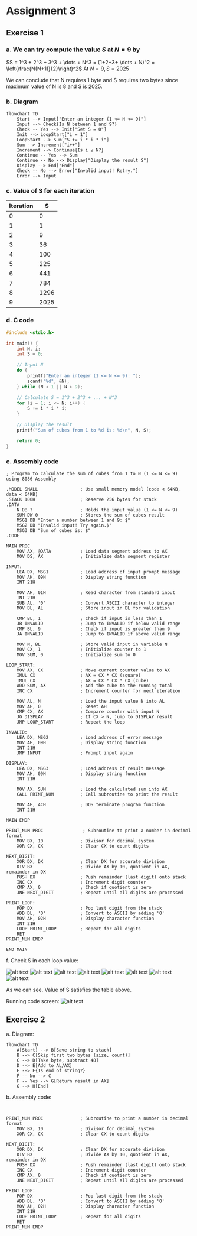 # Assignment 3

## Exercise 1

### a. We can try compute the value $S$ at  $N = 9$ by

$S = 1^3 + 2^3 + 3^3 + \dots + N^3 = (1+2+3+ \dots + N)^2 = \left(\frac{N(N+1)}{2}\right)^2$
At $N = 9, S = 2025$

We can conclude that N requires 1 byte and S requires two bytes since maximum value of N is 8 and S is 2025.

### b. Diagram

```mermaid
flowchart TD
    Start --> Input["Enter an integer (1 <= N <= 9)"]
    Input --> Check{Is N between 1 and 9?}
    Check -- Yes --> Init["Set S = 0"]
    Init --> LoopStart["i = 1"]
    LoopStart --> Sum["S += i * i * i"]
    Sum --> Increment["i++"]
    Increment --> Continue{Is i ≤ N?}
    Continue -- Yes --> Sum
    Continue -- No --> Display["Display the result S"]
    Display --> End["End"]
    Check -- No --> Error["Invalid input! Retry."]
    Error --> Input
```

### c. Value of S for each iteration

| Iteration | S    |
| --------- | ---- |
| 0         | 0    |
| 1         | 1    |
| 2         | 9    |
| 3         | 36   |
| 4         | 100  |
| 5         | 225  |
| 6         | 441  |
| 7         | 784  |
| 8         | 1296 |
| 9         | 2025 |

### d. C code

```c
#include <stdio.h>

int main() {
    int N, i;
    int S = 0;

    // Input N
    do {
        printf("Enter an integer (1 <= N <= 9): ");
        scanf("%d", &N);
    } while (N < 1 || N > 9);

    // Calculate S = 1^3 + 2^3 + ... + N^3
    for (i = 1; i <= N; i++) {
        S += i * i * i;
    }

    // Display the result
    printf("Sum of cubes from 1 to %d is: %d\n", N, S);

    return 0;
}
```

### e. Assembly code

```assembly
; Program to calculate the sum of cubes from 1 to N (1 <= N <= 9) using 8086 Assembly

.MODEL SMALL                ; Use small memory model (code < 64KB, data < 64KB)
.STACK 100H                 ; Reserve 256 bytes for stack
.DATA
    N DB ?                  ; Holds the input value (1 <= N <= 9)
    SUM DW 0                ; Stores the sum of cubes result
    MSG1 DB "Enter a number between 1 and 9: $"
    MSG2 DB "Invalid input! Try again.$"
    MSG3 DB "Sum of cubes is: $"
.CODE

MAIN PROC
    MOV AX, @DATA           ; Load data segment address to AX
    MOV DS, AX              ; Initialize data segment register

INPUT:
    LEA DX, MSG1            ; Load address of input prompt message
    MOV AH, 09H             ; Display string function
    INT 21H

    MOV AH, 01H             ; Read character from standard input
    INT 21H
    SUB AL, '0'             ; Convert ASCII character to integer
    MOV BL, AL              ; Store input in BL for validation

    CMP BL, 1               ; Check if input is less than 1
    JB INVALID              ; Jump to INVALID if below valid range
    CMP BL, 9               ; Check if input is greater than 9
    JA INVALID              ; Jump to INVALID if above valid range

    MOV N, BL               ; Store valid input in variable N
    MOV CX, 1               ; Initialize counter to 1
    MOV SUM, 0              ; Initialize sum to 0

LOOP_START:
    MOV AX, CX              ; Move current counter value to AX
    IMUL CX                 ; AX = CX * CX (square)
    IMUL CX                 ; AX = CX * CX * CX (cube)
    ADD SUM, AX             ; Add the cube to the running total
    INC CX                  ; Increment counter for next iteration

    MOV AL, N               ; Load the input value N into AL
    MOV AH, 0               ; Reset AH
    CMP CX, AX              ; Compare counter with input N
    JG DISPLAY              ; If CX > N, jump to DISPLAY result
    JMP LOOP_START          ; Repeat the loop

INVALID:
    LEA DX, MSG2            ; Load address of error message
    MOV AH, 09H             ; Display string function
    INT 21H
    JMP INPUT               ; Prompt input again

DISPLAY:
    LEA DX, MSG3            ; Load address of result message
    MOV AH, 09H             ; Display string function
    INT 21H

    MOV AX, SUM             ; Load the calculated sum into AX
    CALL PRINT_NUM          ; Call subroutine to print the result

    MOV AH, 4CH             ; DOS terminate program function
    INT 21H

MAIN ENDP

PRINT_NUM PROC               ; Subroutine to print a number in decimal format
    MOV BX, 10              ; Divisor for decimal system
    XOR CX, CX              ; Clear CX to count digits

NEXT_DIGIT:
    XOR DX, DX              ; Clear DX for accurate division
    DIV BX                  ; Divide AX by 10, quotient in AX, remainder in DX
    PUSH DX                 ; Push remainder (last digit) onto stack
    INC CX                  ; Increment digit counter
    CMP AX, 0               ; Check if quotient is zero
    JNE NEXT_DIGIT          ; Repeat until all digits are processed

PRINT_LOOP:
    POP DX                  ; Pop last digit from the stack
    ADD DL, '0'             ; Convert to ASCII by adding '0'
    MOV AH, 02H             ; Display character function
    INT 21H
    LOOP PRINT_LOOP         ; Repeat for all digits
    RET
PRINT_NUM ENDP

END MAIN

```

f. Check S in each loop value:

![alt text](image-3.png)
![alt text](image-4.png)
![alt text](image-5.png)
![alt text](image-6.png)
![alt text](image-7.png)
![alt text](image-8.png)
![alt text](image-9.png)
![alt text](image-10.png)

As we can see. Value of S satisfies the table above.

Running code screen:
![alt text](image-11.png)

## Exercise 2

a. Diagram:

```
flowchart TD
    A[Start] --> B[Save string to stack]
    B --> C[Skip first two bytes (size, count)]
    C --> D[Take byte, subtract 48]
    D --> E[Add to AL/AX]
    E --> F{Is end of string?}
    F -- No --> C
    F -- Yes --> G[Return result in AX]
    G --> H[End]
```

b. Assembly code:

```assembly


PRINT_NUM PROC              ; Subroutine to print a number in decimal format
    MOV BX, 10              ; Divisor for decimal system
    XOR CX, CX              ; Clear CX to count digits

NEXT_DIGIT:
    XOR DX, DX              ; Clear DX for accurate division
    DIV BX                  ; Divide AX by 10, quotient in AX, remainder in DX
    PUSH DX                 ; Push remainder (last digit) onto stack
    INC CX                  ; Increment digit counter
    CMP AX, 0               ; Check if quotient is zero
    JNE NEXT_DIGIT          ; Repeat until all digits are processed

PRINT_LOOP:
    POP DX                  ; Pop last digit from the stack
    ADD DL, '0'             ; Convert to ASCII by adding '0'
    MOV AH, 02H             ; Display character function
    INT 21H
    LOOP PRINT_LOOP         ; Repeat for all digits
    RET
PRINT_NUM ENDP
```